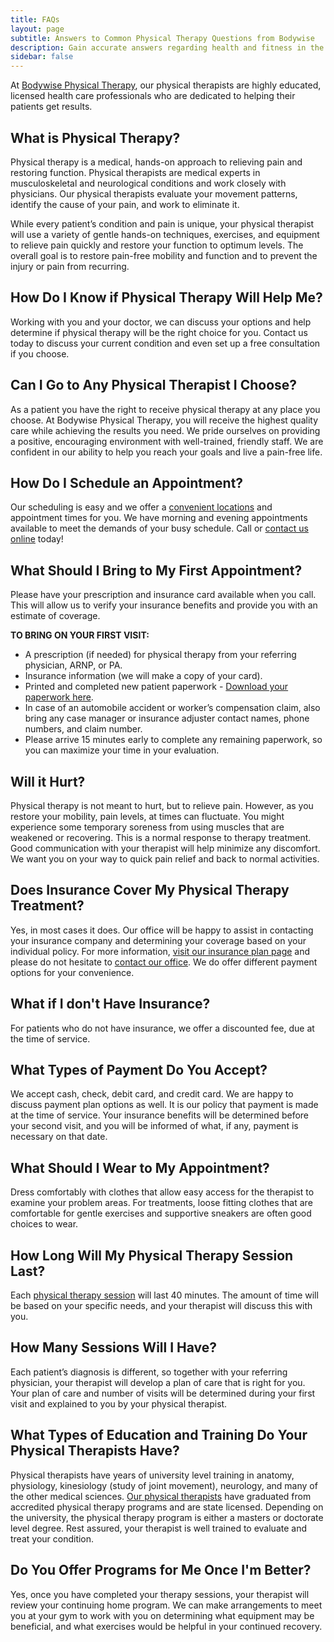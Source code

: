 ```yaml
---
title: FAQs
layout: page
subtitle: Answers to Common Physical Therapy Questions from Bodywise
description: Gain accurate answers regarding health and fitness in the FAQ section of Bodywise Physical Therapy.
sidebar: false
---
```


At [Bodywise Physical Therapy](/), our physical therapists are highly educated, licensed health care professionals who are dedicated to helping their patients get results.

## What is Physical Therapy?
Physical therapy is a medical, hands-on approach to relieving pain and restoring function. Physical therapists are medical experts in musculoskeletal and neurological conditions and work closely with physicians. Our physical therapists evaluate your movement patterns, identify the cause of your pain, and work to eliminate it.

While every patient’s condition and pain is unique, your physical therapist will use a variety of gentle hands-on techniques, exercises, and equipment to relieve pain quickly and restore your function to optimum levels. The overall goal is to restore pain-free mobility and function and to prevent the injury or pain from recurring.

## How Do I Know if Physical Therapy Will Help Me?
Working with you and your doctor, we can discuss your options and help determine if physical therapy will be the right choice for you. Contact us today to discuss your current condition and even set up a free consultation if you choose.

## Can I Go to Any Physical Therapist I Choose?
As a patient you have the right to receive physical therapy at any place you choose. At Bodywise Physical Therapy, you will receive the highest quality care while achieving the results you need.  We pride ourselves on providing a positive, encouraging environment with well-trained, friendly staff.  We are confident in our ability to help you reach your goals and live a pain-free life.

## How Do I Schedule an Appointment?
Our scheduling is easy and we offer a [convenient locations](/locations/) and appointment times for you. We have morning and evening appointments available to meet the demands of your busy schedule. Call or [contact us online](/contact-us/) today!

## What Should I Bring to My First Appointment?
Please have your prescription and insurance card available when you call. This will allow us to verify your insurance benefits and provide you with an estimate of coverage.

**TO BRING ON YOUR FIRST VISIT:**
- A prescription (if needed) for physical therapy from your referring physician, ARNP, or PA.
- Insurance information (we will make a copy of your card).
- Printed and completed new patient paperwork - [Download your paperwork here](/new-patient-info-forms/).
- In case of an automobile accident or worker’s compensation claim, also bring any case manager or insurance adjuster contact names, phone numbers, and claim number.
- Please arrive 15 minutes early to complete any remaining paperwork, so you can maximize your time in your evaluation.

## Will it Hurt?
Physical therapy is not meant to hurt, but to relieve pain. However, as you restore your mobility, pain levels, at times can fluctuate. You might experience some temporary soreness from using muscles that are weakened or recovering. This is a normal response to therapy treatment. Good communication with your therapist will help minimize any discomfort. We want you on your way to quick pain relief and back to normal activities.

## Does Insurance Cover My Physical Therapy Treatment?
Yes, in most cases it does. Our office will be happy to assist in contacting your insurance company and determining your coverage based on your individual policy. For more information, [visit our insurance plan page](/insurance-plans/) and please do not hesitate to [contact our office](/contact-us/). We do offer different payment options for your convenience.

## What if I don't Have Insurance?
For patients who do not have insurance, we offer a discounted fee, due at the time of service.

## What Types of Payment Do You Accept?
We accept cash, check, debit card, and credit card. We are happy to discuss payment plan options as well. It is our policy that payment is made at the time of service. Your insurance benefits will be determined before your second visit, and you will be informed of what, if any, payment is necessary on that date.

## What Should I Wear to My Appointment?
Dress comfortably with clothes that allow easy access for the therapist to examine your problem areas. For treatments, loose fitting clothes that are comfortable for gentle exercises and supportive sneakers are often good choices to wear.

## How Long Will My Physical Therapy Session Last?
Each [physical therapy session](/) will last 40 minutes. The amount of time will be based on your specific needs, and your therapist will discuss this with you.

## How Many Sessions Will I Have?
Each patient’s diagnosis is different, so together with your referring physician, your therapist will develop a plan of care that is right for you. Your plan of care and number of visits will be determined during your first visit and explained to you by your physical therapist.

## What Types of Education and Training Do Your Physical Therapists Have?
Physical therapists have years of university level training in anatomy, physiology, kinesiology (study of joint movement), neurology, and many of the other medical sciences. [Our physical therapists](/our-staff/) have graduated from accredited physical therapy programs and are state licensed. Depending on the university, the physical therapy program is either a masters or doctorate level degree. Rest assured, your therapist is well trained to evaluate and treat your condition.

## Do You Offer Programs for Me Once I'm Better?
Yes, once you have completed your therapy sessions, your therapist will review your continuing home program.  We can make arrangements to meet you at your gym to work with you on determining what equipment may be beneficial, and what exercises would be helpful in your continued recovery.
